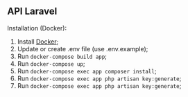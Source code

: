 ## API Laravel
Installation (Docker):
1. Install [Docker](https://docs.docker.com/get-docker/);
1. Update or create .env file (use .env.example);
1. Run `docker-compose build app`;
1. Run `docker-compose up`;
1. Run `docker-compose exec app composer install`;
1. Run `docker-compose exec app php artisan key:generate`;
1. Run `docker-compose exec app php artisan key:generate`;
